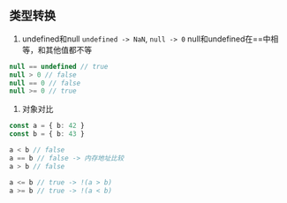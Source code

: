 ## 类型转换
1. undefined和null
`undefined -> NaN`, `null -> 0`
null和undefined在==中相等，和其他值都不等
``` ts
null == undefined // true
null > 0 // false
null == 0 // false
null >= 0 // true
```
1. 对象对比
``` ts
const a = { b: 42 }
const b = { b: 43 }

a < b // false
a == b // false -> 内存地址比较
a > b // false

a <= b // true -> !(a > b)
a >= b // true -> !(a < b)
```
